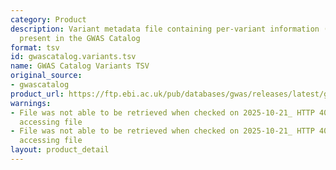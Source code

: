 ```yaml
---
category: Product
description: Variant metadata file containing per-variant information (e.g., rsIDs)
  present in the GWAS Catalog
format: tsv
id: gwascatalog.variants.tsv
name: GWAS Catalog Variants TSV
original_source:
- gwascatalog
product_url: https://ftp.ebi.ac.uk/pub/databases/gwas/releases/latest/gwas-catalog-variants.tsv
warnings:
- File was not able to be retrieved when checked on 2025-10-21_ HTTP 404 error when
  accessing file
- File was not able to be retrieved when checked on 2025-10-21_ HTTP 404 error when
  accessing file
layout: product_detail
---
```


